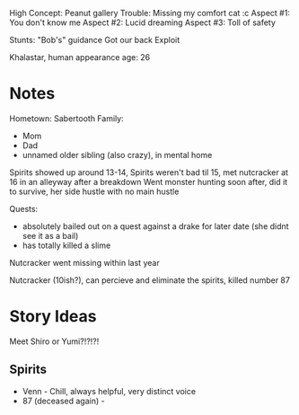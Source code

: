 High Concept: Peanut gallery 
Trouble: Missing my comfort cat :c 
Aspect #1: You don't know me 
Aspect #2: Lucid dreaming 
Aspect #3: Toll of safety 

Stunts:
"Bob's" guidance 
Got our back 
Exploit

Khalastar, human appearance
age: 26
# Notes
Hometown: Sabertooth
Family: 
- Mom 
- Dad 
- unnamed older sibling (also crazy), in mental home 

Spirits showed up around 13-14, 
Spirits weren't bad til 15, met nutcracker at 16 in an alleyway after a breakdown
Went monster hunting soon after, did it to survive, her side hustle with no main hustle

Quests:
 - absolutely bailed out on a quest against a drake for later date (she didnt see it as a bail)
 - has totally killed a slime

Nutcracker went missing within last year

Nutcracker (10ish?), can percieve and eliminate the spirits, killed number 87

# Story Ideas

Meet Shiro or Yumi?!?!?!

## Spirits 

- Venn - Chill, always helpful, very distinct voice
- 87 (deceased again) -  
